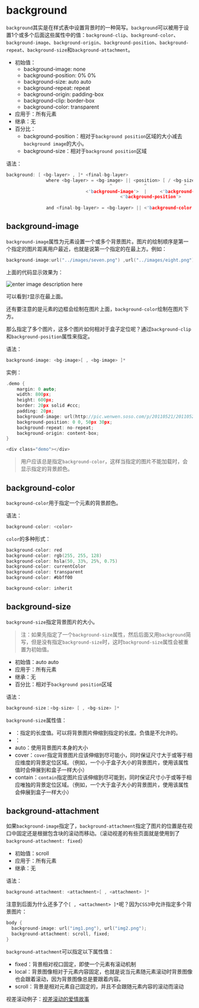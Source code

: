 background
========

`background`其实是在样式表中设置背景时的一种简写。`background`可以被用于设置1个或多个后面这些属性中的值：`background-clip`、`background-color`、`background-image`、`background-origin`、`background-position`、`background-repeat`、`background-size`和`background-attachment`。

 - 初始值：
	 - background-image: none
	 - background-position: 0% 0%
	 - background-size: auto auto
	 - background-repeat: repeat
	 - background-origin: padding-box
	 - background-clip: border-box
	 - background-color: transparent
 - 应用于：所有元素
 - 继承：无
 - 百分比：
	 - background-position：相对于`background position`区域的大小减去`background image`的大小。
	 - background-size：相对于`background position`区域
 
语法：

```c
background: [ <bg-layer> , ]* <final-bg-layer>
               where <bg-layer> = <bg-image> || <position> [ / <bg-size> ]? || <repeat-style> || <attachment> || <box>{1,2} 
                                       ^            ^              ^                 ^                ^              ^
                              <'background-image'>  |     <'background-size>         |    <'background-attachment'>  |
                                           <'background-position'>         <'background-repeat'>            <'background-origin'>
                                                                                                            & <'background-clip'>
               and <final-bg-layer> = <bg-layer> || <'background-color'>
```

## background-image

`background-image`属性为元素设置一个或多个背景图片。图片的绘制顺序是第一个指定的图片距离用户最近，也就是说第一个指定的在最上方。例如：

```c
background-image:url("../images/seven.png") ,url("../images/eight.png"),url("../images/nine.png");
```

上面的代码显示效果为：

![enter image description here](http://cdn2.w3cplus.com/sites/default/files/card-small-big.png)

可以看到`7`显示在最上面。

还有要注意的是元素的边框会绘制在图片上面，`background-color`绘制在图片下方。

那么指定了多个图片，这多个图片如何相对于盒子定位呢？通过`background-clip`和`background-position`属性来指定。

语法：

```c
background-image: <bg-image>[ , <bg-image> ]*
```

实例：

```c
.demo {
	margin: 0 auto;
	width: 800px;
	height: 600px;
	border: 20px solid #ccc;
	padding: 20px;
	background-image: url(http://pic.wenwen.soso.com/p/20110521/20110521194720-46706206.jpg), url(http://pic.wenwen.soso.com/p/20110521/20110521194824-1933765895.jpg);
	background-position: 0 0, 50px 30px;
	background-repeat: no-repeat;
	background-origin: content-box;
}

<div class="demo"></div>
```

> 用户应该总是指定`background-color`，这样当指定的图片不能加载时，会显示指定的背景颜色。

## background-color

`background-color`用于指定一个元素的背景颜色。

语法：

```c
background-color: <color>
```

`color`的多种形式：

```c
background-color: red
background-color: rgb(255, 255, 128)
background-color: hsla(50, 33%, 25%, 0.75)
background-color: currentColor
background-color: transparent
background-color: #bbff00

background-color: inherit
```

## background-size

`background-size`指定背景图片的大小。

> 注：如果先指定了一个`background-size`属性，然后后面又用`background`简写，但是没有指定`background-size`时，这时`background-size`属性会被重置为初始值。

 - 初始值：auto auto
 - 应用于：所有元素
 - 继承：无
 - 百分比：相对于`background position`区域

语法：

```c
background-size：<bg-size> [ , <bg-size> ]*
```

`background-size`属性值：

 - <length>：指定的长度值。可以将背景图片伸缩到指定的长度。负值是不允许的。
 - <percentage>：
 - auto：使用背景图片本身的大小
 - cover：`cover`指定背景图片应该伸缩到尽可能小，同时保证尺寸大于或等于相应维度的背景定位区域。（例如，一个小于盒子大小的背景图片，使用该属性值时会伸展到和盒子一样大小）
 - contain：`contain`指定图片应该伸缩到尽可能到，同时保证尺寸小于或等于相应唯独的背景定位区域。（例如，一个大于盒子大小的背景图片，使用该属性会伸展到盒子一样大小）

## background-attachment

如果`background-image`指定了，`background-attachment`指定了图片的位置是在视口中固定还是根据包含块的滚动而移动。（滚动视差的有些页面就是使用到了`background-attachment: fixed`）

 - 初始值：scroll
 - 应用于：所有元素
 - 继承：无

语法：

```c
background-attachment: <attachment>[ , <attachment> ]*
```

注意到后面为什么还多了个`[ , <attachment> ]*`呢？因为`CSS3`中允许指定多个背景图片：

```c
body {
  background-image: url("img1.png"), url("img2.png");
  background-attachment: scroll, fixed;
}
```



`background-attachment`可以指定以下属性值：

 - fixed：背景相对视口固定，即使一个元素有滚动机制
 - local：背景图像相对于元素内容固定，也就是说当元素随元素滚动时背景图像也会跟着滚动，因为背景图像总是要跟着内容。
 - scroll：背景是相对元素自己固定的，并且不会跟随元素内容的滚动而滚动

视差滚动例子：[视差滚动的爱情故事](http://www.alloyteam.com/2014/01/parallax-scrolling-love-story/)


